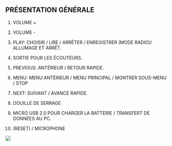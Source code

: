 ## PRÉSENTATION GÉNÉRALE

1. VOLUME +

2. VOLUME -

3. PLAY: CHOISIR / LIRE / ARRÊTER / ENREGISTRER
(MODE RADIO)/ ALLUMAGE ET ARRÊT.

4. SORTIE POUR LES ÉCOUTEURS.

5. PREVIOUS: ANTÉRIEUR / RETOUR RAPIDE.

6. MENU: MENU ANTÉRIEUR / MENU PRINCIPAL / MONTRER SOUS-MENU / STOP

7. NEXT: SUIVANT / AVANCE RAPIDE.

8. DOUILLE DE SERRAGE

9. MICRO USB 2.0 POUR CHARGER LA BATTERIE / TRANSFERT DE DONNÉES AU PC.

10. (RESET) / MICROPHONE

![](http://static.energysistem.com/images/manuals/39052/543fae2d2b352.jpg)
